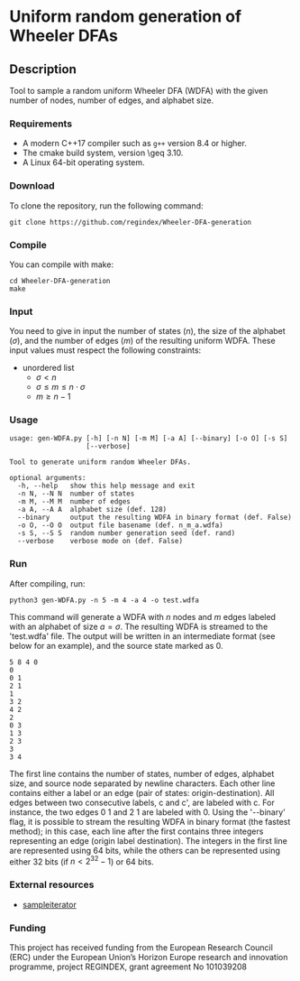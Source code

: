 # Uniform random generation of Wheeler DFAs

## Description

Tool to sample a random uniform Wheeler DFA (WDFA) with the given number of nodes, number of edges, and alphabet size.

### Requirements

* A modern C++17 compiler such as `g++` version 8.4 or higher.
* The cmake build system, version \geq 3.10.
* A Linux 64-bit operating system.

### Download

To clone the repository, run the following command:

```console
git clone https://github.com/regindex/Wheeler-DFA-generation
```

### Compile 

You can compile with make:

```console
cd Wheeler-DFA-generation
make
```

### Input

You need to give in input the number of states ($n$), the size of the alphabet ($\sigma$), and the number of edges ($m$) of the resulting uniform WDFA.
These input values must respect the following constraints:

* unordered list
  * $\sigma < n$
  * $\sigma \leq m \leq n \cdot \sigma$
  * $m \geq n-1$

### Usage

```
usage: gen-WDFA.py [-h] [-n N] [-m M] [-a A] [--binary] [-o O] [-s S]
                   [--verbose]

Tool to generate uniform random Wheeler DFAs.

optional arguments:
  -h, --help   show this help message and exit
  -n N, --N N  number of states
  -m M, --M M  number of edges
  -a A, --A A  alphabet size (def. 128)
  --binary     output the resulting WDFA in binary format (def. False)
  -o O, --O O  output file basename (def. n_m_a.wdfa)
  -s S, --S S  random number generation seed (def. rand)
  --verbose    verbose mode on (def. False)
```
  
### Run

After compiling, run:

```console
python3 gen-WDFA.py -n 5 -m 4 -a 4 -o test.wdfa 
```

This command will generate a WDFA with $n$ nodes and $m$ edges labeled with an alphabet of size $a = \sigma$. The resulting WDFA is streamed to the 'test.wdfa' file.
The output will be written in an intermediate format (see below for an example), and the source state marked as 0.

```
5 8 4 0
0
0 1
2 1
1
3 2
4 2
2
0 3
1 3
2 3
3
3 4
```

The first line contains the number of states, number of edges, alphabet size, and source node separated by newline characters. Each other line contains either a label or an edge (pair of states: origin-destination). All edges between two consecutive labels, c and c', are labeled with c. For instance, the two edges 0 1 and 2 1 are labeled with 0.
Using the '--binary' flag, it is possible to stream the resulting WDFA in binary format (the fastest method); in this case, each line after the first contains three integers representing an edge (origin label destination). The integers in the first line are represented using 64 bits, while the others can be represented using either 32 bits (if $n < 2^{32} - 1$) or 64 bits. 

### External resources

* [sampleiterator](https://github.com/shekelyan/sampleiterator)

### Funding

This project has received funding from the European Research Council (ERC) under the European Union’s Horizon Europe research and innovation programme, project REGINDEX, grant agreement No 101039208